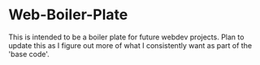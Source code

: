 # Web-Boiler-Plate

This is intended to be a boiler plate for future webdev projects.
Plan to update this as I figure out more of what I consistently want as part of the 'base code'.